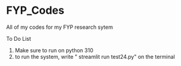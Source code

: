 # FYP_Codes
All of my codes for my FYP research sytem

To Do List
1. Make sure to run on python 310
2. to run the system, write " streamlit run test24.py" on the terminal
